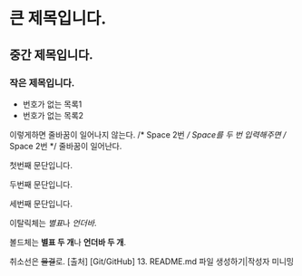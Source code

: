 # 큰 제목입니다.
## 중간 제목입니다.
### 작은 제목입니다.

* 번호가 없는 목록1
* 번호가 없는 목록2

이렇게하면
줄바꿈이 일어나지 않는다.  /* Space 2번 */
Space를 두 번 입력해주면  /* Space 2번 */
줄바꿈이 일어난다.


첫번째 문단입니다.

두번째 문단입니다.

세번째 문단입니다.


이탈릭체는 *별표*나 _언더바_.

볼드체는 **별표 두 개**나 __언더바 두 개__.

취소선은 ~~물결~~로.
[출처] [Git/GitHub] 13. README.md 파일 생성하기|작성자 미니밍


